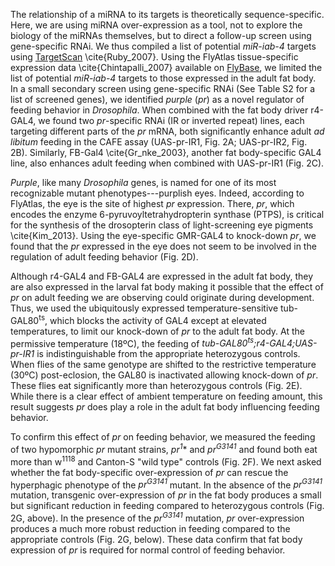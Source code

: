 The relationship of a miRNA to its targets is theoretically sequence-specific. Here, we are using miRNA over-expression as a tool, not to explore the biology of the miRNAs themselves, but to direct a follow-up screen using gene-specific RNAi. We thus compiled a list of potential _miR-iab-4_ targets using [TargetScan](http://www.targetscan.org/fly_12/) \cite{Ruby_2007}. Using the FlyAtlas tissue-specific expression data \cite{Chintapalli_2007} available on [FlyBase](http://flybase.org), we limited the list of potential *miR-iab-4* targets to those expressed in the adult fat body. In a small secondary screen using gene-specific RNAi (See Table S2 for a list of screened genes), we identified _purple_ (*pr*) as a novel regulator of feeding behavior in *Drosophila*. When combined with the fat body driver r4-GAL4, we found two *pr*-specific RNAi (IR or inverted repeat) lines, each targeting different parts of the *pr* mRNA, both significantly enhance adult *ad libitum* feeding in the CAFE assay (UAS-pr-IR1, Fig. 2A; UAS-pr-IR2, Fig. 2B). Similarly, FB-Gal4 \cite{Gr_nke_2003}, another fat body-specific GAL4 line, also enhances adult feeding when combined with UAS-pr-IR1 (Fig. 2C).

*Purple*, like many *Drosophila* genes, is named for one of its most recognizable mutant phenotypes---purplish eyes. Indeed, according to FlyAtlas, the eye is the site of highest *pr* expression. There, *pr*, which encodes the enzyme 6-pyruvoyltetrahydropterin synthase (PTPS), is critical for the synthesis of the drosopterin class of light-screening eye pigments \cite{Kim_2013}. Using the eye-specific GMR-GAL4 to knock-down *pr*, we found that the *pr* expressed in the eye does not seem to be involved in the regulation of adult feeding behavior (Fig. 2D).

Although r4-GAL4 and FB-GAL4 are expressed in the adult fat body, they are also expressed in the larval fat body making it possible that the effect of *pr* on adult feeding we are observing could originate during development. Thus, we used the ubiquitously expressed temperature-sensitive tub-GAL80<sup>ts</sup>, which blocks the activity of GAL4 except at elevated temperatures, to limit our knock-down of *pr* to the adult fat body. At the permissive temperature (18ºC), the feeding of *tub-GAL80<sup>ts</sup>;r4-GAL4;UAS-pr-IR1* is indistinguishable from the appropriate heterozygous controls. When flies of the same genotype are shifted to the restrictive temperature (30ºC) post-eclosion, the GAL80 is inactivated allowing knock-down of *pr*. These flies eat significantly more than heterozygous controls (Fig. 2E). While there is a clear effect of ambient temperature on feeding amount, this result suggests *pr* does play a role in the adult fat body influencing feeding behavior.

To confirm this effect of *pr* on feeding behavior, we measured the feeding of two hypomorphic *pr* mutant strains, *pr<sup>1</sup>** and *pr<sup>G3141</sup>* and found both eat more than w<sup>1118</sup> and Canton-S "wild type" controls (Fig. 2F). We next asked whether the fat body-specific over-expression of *pr* can rescue the hyperphagic phenotype of the *pr<sup>G3141</sup>* mutant. In the absence of the *pr<sup>G3141</sup>* mutation, transgenic over-expression of *pr* in the fat body produces a small but significant reduction in feeding compared to heterozygous controls (Fig. 2G, above). In the presence of the *pr<sup>G3141</sup>* mutation, *pr* over-expression produces a much more robust reduction in feeding compared to the appropriate controls (Fig. 2G, below). These data confirm that fat body expression of *pr* is required for normal control of feeding behavior. 
